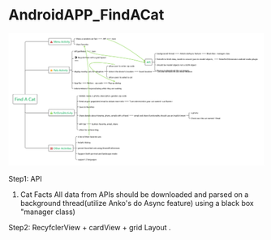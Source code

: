 # AndroidAPP_FindACat
![hello](https://github.com/xu9449/AndroidAPP_FindACat/blob/master/FindACat_Tree.png)


Step1: API 
1) Cat Facts 
All data from APIs should be downloaded and parsed on a background thread(utilize Anko's do Async feature) using a black box "manager class) 

Step2: RecyfclerView + cardView + grid Layout . 
